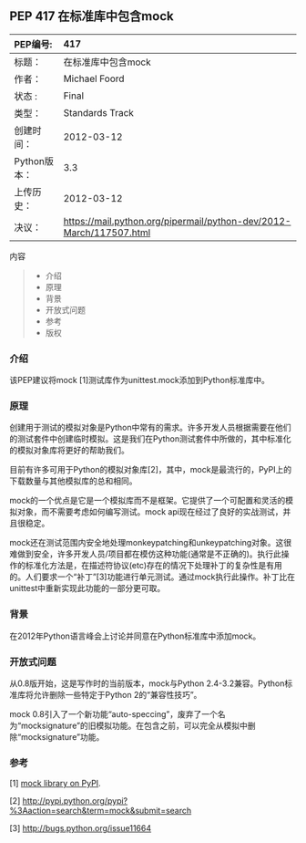 ## PEP 417 在标准库中包含mock

|PEP编号:|417|
|:----|:----|
| 标题：     | 在标准库中包含mock|
| 作者：      | Michael Foord <michael at python.org>   |
| 状态 :       |    Final   |
| 类型：        |    Standards Track   |
| 创建时间：        |    2012-03-12   |
| Python版本：        |    3.3   |
| 上传历史：        |  2012-03-12    |
| 决议：        | https://mail.python.org/pipermail/python-dev/2012-March/117507.html   |

内容
> * 介绍
> * 原理
> * 背景
> * 开放式问题
> * 参考
> * 版权

### 介绍
该PEP建议将mock [1]测试库作为unittest.mock添加到Python标准库中。

### 原理
创建用于测试的模拟对象是Python中常有的需求。许多开发人员根据需要在他们的测试套件中创建临时模拟。这是我们在Python测试套件中所做的，其中标准化的模拟对象库将更好的帮助我们。

目前有许多可用于Python的模拟对象库[2]，其中，mock是最流行的，PyPI上的下载数量与其他模拟库的总和相同。

mock的一个优点是它是一个模拟库而不是框架。它提供了一个可配置和灵活的模拟对象，而不需要考虑如何编写测试。mock api现在经过了良好的实战测试，并且很稳定。

mock还在测试范围内安全地处理monkeypatching和unkeypatching对象。这很难做到安全，许多开发人员/项目都在模仿这种功能(通常是不正确的)。执行此操作的标准化方法是，在描述符协议(etc)存在的情况下处理补丁的复杂性是有用的。人们要求一个“补丁”[3]功能进行单元测试。通过mock执行此操作。补丁比在unittest中重新实现此功能的一部分更可取。

### 背景
在2012年Python语言峰会上讨论并同意在Python标准库中添加mock。

### 开放式问题
从0.8版开始，这是写作时的当前版本，mock与Python 2.4-3.2兼容。Python标准库将允许删除一些特定于Python 2的“兼容性技巧”。

mock 0.8引入了一个新功能“auto-speccing”，废弃了一个名为“mocksignature”的旧模拟功能。在包含之前，可以完全从模拟中删除“mocksignature”功能。

### 参考
[1] [	mock library on PyPI](https://pypi.org/project/mock/ "With a Title").

[2] http://pypi.python.org/pypi?%3Aaction=search&term=mock&submit=search

[3] http://bugs.python.org/issue11664

